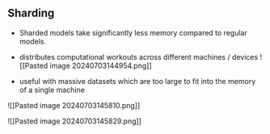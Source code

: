 ## Sharding
- Sharded models take significantly less memory compared to regular models.
- distributes computational workouts across different machines / devices
![[Pasted image 20240703144954.png]]

- useful with massive datasets which are too large to fit into the memory of a single machine


![[Pasted image 20240703145810.png]]


![[Pasted image 20240703145829.png]]
